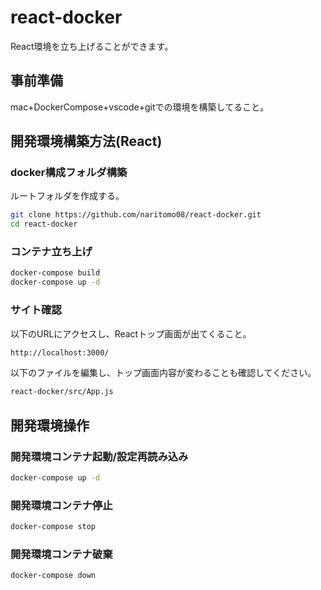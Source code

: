 # react-docker

React環境を立ち上げることができます。

## 事前準備

mac+DockerCompose+vscode+gitでの環境を構築してること。

## 開発環境構築方法(React)

### docker構成フォルダ構築

ルートフォルダを作成する。

```bash
git clone https://github.com/naritomo08/react-docker.git
cd react-docker
```

### コンテナ立ち上げ

```bash
docker-compose build
docker-compose up -d
```

### サイト確認

以下のURLにアクセスし、Reactトップ画面が出てくること。

```bash
http://localhost:3000/
```

以下のファイルを編集し、トップ画面内容が変わることも確認してください。

```bash
react-docker/src/App.js
```

## 開発環境操作

### 開発環境コンテナ起動/設定再読み込み

```bash
docker-compose up -d
```

### 開発環境コンテナ停止

```bash
docker-compose stop
```

### 開発環境コンテナ破棄

```bash
docker-compose down
```